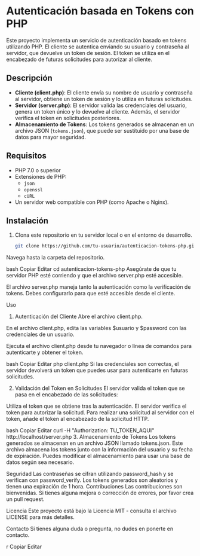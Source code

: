 # Autenticación basada en Tokens con PHP

Este proyecto implementa un servicio de autenticación basado en tokens utilizando PHP. El cliente se autentica enviando su usuario y contraseña al servidor, que devuelve un token de sesión. El token se utiliza en el encabezado de futuras solicitudes para autorizar al cliente.

## Descripción

- **Cliente (client.php)**: El cliente envía su nombre de usuario y contraseña al servidor, obtiene un token de sesión y lo utiliza en futuras solicitudes.
- **Servidor (server.php)**: El servidor valida las credenciales del usuario, genera un token único y lo devuelve al cliente. Además, el servidor verifica el token en solicitudes posteriores.
- **Almacenamiento de Tokens**: Los tokens generados se almacenan en un archivo JSON (`tokens.json`), que puede ser sustituido por una base de datos para mayor seguridad.

## Requisitos

- PHP 7.0 o superior
- Extensiones de PHP:
  - `json`
  - `openssl`
  - `cURL`
- Un servidor web compatible con PHP (como Apache o Nginx).

## Instalación

1. Clona este repositorio en tu servidor local o en el entorno de desarrollo.
   ```bash
   git clone https://github.com/tu-usuario/autenticacion-tokens-php.git
Navega hasta la carpeta del repositorio.

bash
Copiar
Editar
cd autenticacion-tokens-php
Asegúrate de que tu servidor PHP esté corriendo y que el archivo server.php esté accesible.

El archivo server.php maneja tanto la autenticación como la verificación de tokens. Debes configurarlo para que esté accesible desde el cliente.

Uso
1. Autenticación del Cliente
Abre el archivo client.php.

En el archivo client.php, edita las variables $usuario y $password con las credenciales de un usuario.

Ejecuta el archivo client.php desde tu navegador o línea de comandos para autenticarte y obtener el token.

bash
Copiar
Editar
php client.php
Si las credenciales son correctas, el servidor devolverá un token que puedes usar para autenticarte en futuras solicitudes.

2. Validación del Token en Solicitudes
El servidor valida el token que se pasa en el encabezado de las solicitudes:

Utiliza el token que se obtiene tras la autenticación.
El servidor verifica el token para autorizar la solicitud.
Para realizar una solicitud al servidor con el token, añade el token al encabezado de la solicitud HTTP.

bash
Copiar
Editar
curl -H "Authorization: TU_TOKEN_AQUI" http://localhost/server.php
3. Almacenamiento de Tokens
Los tokens generados se almacenan en un archivo JSON llamado tokens.json. Este archivo almacena los tokens junto con la información del usuario y su fecha de expiración. Puedes modificar el almacenamiento para usar una base de datos según sea necesario.

Seguridad
Las contraseñas se cifran utilizando password_hash y se verifican con password_verify.
Los tokens generados son aleatorios y tienen una expiración de 1 hora.
Contribuciones
Las contribuciones son bienvenidas. Si tienes alguna mejora o corrección de errores, por favor crea un pull request.

Licencia
Este proyecto está bajo la Licencia MIT - consulta el archivo LICENSE para más detalles.

Contacto
Si tienes alguna duda o pregunta, no dudes en ponerte en contacto.

r
Copiar
Editar
